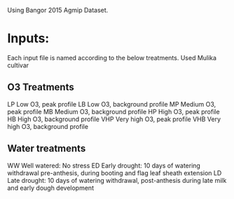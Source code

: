 Using Bangor 2015 Agmip Dataset.

# Inputs:

Each input file is named according to the below treatments.
Used Mulika cultivar

## O3 Treatments

LP Low O3, peak profile
LB Low O3, background profile
MP Medium O3, peak profile
MB Medium O3, background profile
HP High O3, peak profile
HB High O3, background profile
VHP Very high O3, peak profile
VHB Very high O3, background profile

## Water treatments

WW Well watered: No stress
ED Early drought: 10 days of watering withdrawal pre-anthesis, during booting and flag leaf sheath extension
LD Late drought: 10 days of watering withdrawal, post-anthesis during late milk and early dough development
